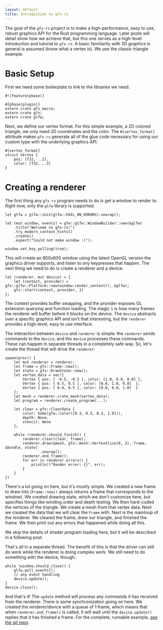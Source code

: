 ```yaml
---
layout: default
title: Introduction to gfx-rs
---
```


The goal of the `gfx-rs` project is to make a high-performance, easy to use,
robust graphics API for the Rust programming language. Later posts will detail
show how we achieve that, but this one serves as a high-level introduction and
tutorial to `gfx-rs`. A basic familiarity with 3D graphics in general is
assumed (know what a vertex is). We use the classic triangle example.

# Basic Setup

First we need some boilerplate to link to the libraries we need.

```
#![feature(phase)]

#[phase(plugin)]
extern crate gfx_macro;
extern crate gfx;
extern crate glfw;
```

Next, we define our vertex format. For this simple example, a 2D colored
triangle, we only need 2D coordinates and the color. The `#[vertex_format]`
attribute makes `gfx-rs` generate all of the glue code necessary for using our
custom type with the underlying graphics API.

```
#[vertex_format]
struct Vertex {
    pos: [f32, ..2],
    color: [f32, ..3]
}
```

# Creating a renderer

The first thing any `gfx-rs` program needs to do is get a window to render to.
Right now, only the `glfw` library is supported.

```
let glfw = glfw::init(glfw::FAIL_ON_ERRORS).unwrap();

let (mut window, events) = gfw::glfw::WindowBuilder::new(&glfw)
    .title("Welcome to gfx-rs!")
    .try_modern_context_hints()
    .create()
    .expect("Could not make window :(");

window.set_key_polling(true);
```

This will create an 800x600 window using the latest OpenGL version the
graphics driver supports, and listen to any keypresses that happen. The next
thing we need to do is create a renderer and a device.

```
let (renderer, mut device) = {
    let (context, provider) = gfx::glfw::Platform::new(window.render_context(), &glfw);
    gfx::start(context, provider, 1)
};
```

The context provides buffer swapping, and the provider exposes GL extension querying and function
loading. The magic `1` is how many frames the renderer will buffer before it blocks on the device.
The `device` abstracts over a specific graphics API and isn't that interesting, but the `renderer`
provides a high-level, easy to use interface.

The interaction between `device` and `renderer` is simple: the `renderer` sends commands to the
`device`, and the `device` processes these commands. These can happen in separate threads in a
completely safe way. So, let's create the thread that will drive the `renderer`:

```
spawn(proc() {
    let mut renderer = renderer;
    let frame = gfx::Frame::new();
    let state = gfx::DrawState::new();
    let vertex_data = vec![
        Vertex { pos: [ -0.5, -0.5 ], color: [1.0, 0.0, 0.0] },
        Vertex { pos: [ 0.5, 0.5 ], color: [0.0, 1.0, 0.0]  },
        Vertex { pos: [ 0.0, 0.5 ], color: [0.0, 0.0, 1.0]  }
    ];
    let mesh = renderer.crate_mesh(vertex_data);
    let program = renderer.create_program(...);

    let clear = gfx::ClearData {
        color: Some(gfw::Color([0.3, 0.3, 0.3, 1.0])),
        depth: None,
        stencil: None
    };

    while !renderer.should_finish() {
        renderer.clear(clear, frame);
        renderer.draw(&mesh, gfx::mesh::VertexSlice(0, 3), frame, &bundle, state)
                .unwrap();
        renderer.end_frame();
        for err in renderer.errors() {
            println!("Render error: {}", err);
        }
    }
})
```

There's a lot going on here, but it's mostly simple. We created a new frame to
draw into (`Frame::new()` always returns a frame that corresponds to the
window). We created drawing state, which we don't customize here, but
specifies things like winding order and depth testing. We then hard-coded the
vertices of the triangle. We create a mesh from that vertex data. Next we
created the data that we will clear the `Frame` with.  Next is the mainloop of
the renderer. We cleared the frame, drew our triangle, and finished the frame.
We then print out any errors that happened while doing all this.

We skip the details of shader program loading here, but it will be described
in a following post.

That's all in a separate thread. The benefit of this is that the driver can still do work
while the renderer is doing complex work. We still need to do something with the device, though:

```
while !window.should_close() {
    glfw.poll_events();
    // any event handling
    device.update();
}
device.close();
```

And that's it! The `update` method will process any commands it has received from the renderer.
There is some synchronization going on here. We created the renderer/device with a queue of 1 frame,
which means that when `renderer.end_frame()` is called, it will wait until the `device.update()`
replies that it has finished a frame. For the complete, runnable example, [see the git
repo](https://github.com/gfx-rs/gfx-rs/blob/master/src/examples/triangle/main.rs).
